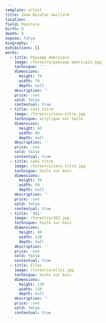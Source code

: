 ```yaml
---
template: artist
title: Jean Nicolas Gaillard
location: .
field: Peinture
birth: 0
death: 0
expose: false
biography: ''
exhibitions: []
works:
  - title: Paysage américain
    image: /forestry/paysage-americain.jpg
    technique: ''
    dimensions:
      height: 70
      width: 70
      depth: null
    description: ''
    price: .nan
    sold: false
    contextual: true
  - title: sans titre
    image: /forestry/sans-titre.jpg
    technique: acrylique sur toile
    dimensions:
      height: 60
      width: 60
      depth: null
    description: ''
    price: .nan
    sold: false
    contextual: true
  - title: sans titre
    image: /forestry/sans-titre.jpg
    technique: huile sur bois
    dimensions:
      height: 50
      width: 50
      depth: null
    description: ''
    price: .nan
    sold: false
    contextual: true
  - title: '381'
    image: /forestry/381.jpg
    technique: huile sur bois
    dimensions:
      height: 90
      width: 120
      depth: null
    description: ''
    price: .nan
    sold: false
    contextual: true
  - title: Elles
    image: /forestry/elles.jpg
    technique: mixte sur bois
    dimensions:
      height: 130
      width: 130
      depth: null
    description: ''
    price: .nan
    sold: false
    contextual: true
---
```


